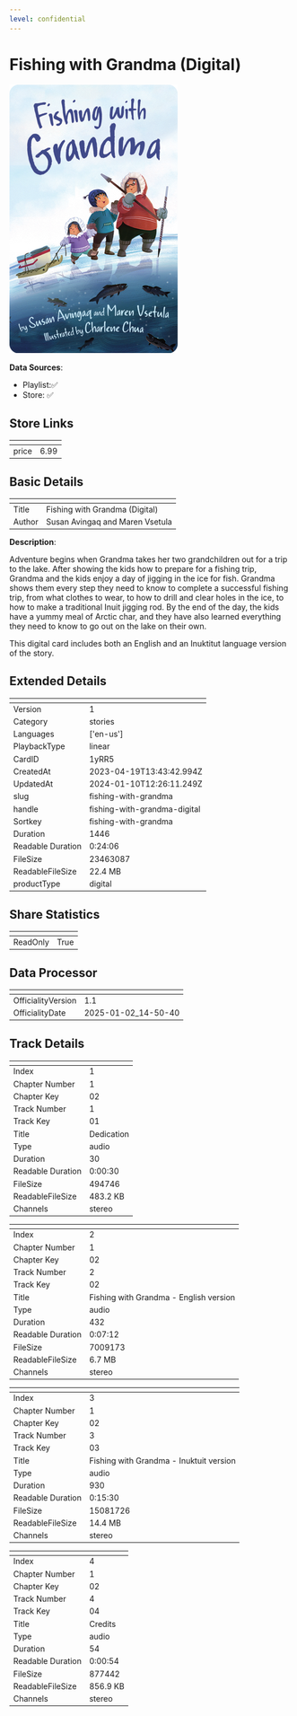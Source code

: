 ```yaml
---
level: confidential
---
```

# Fishing with Grandma (Digital)

![card_[1yRR5].png](../../img/cards/card_[1yRR5].png)

**Data Sources**: 

- Playlist:✅
- Store: ✅


## Store Links

| <!-- --> | <!-- --> |
| - | - |
| price | 6.99 |


## Basic Details

| <!-- --> | <!-- --> |
| - | - |
| Title | Fishing with Grandma (Digital) |
| Author | Susan Avingaq and Maren Vsetula |

**Description**:

Adventure begins when Grandma takes her two grandchildren out for a trip to the lake. After showing the kids how to prepare for a fishing trip, Grandma and the kids enjoy a day of jigging in the ice for fish. Grandma shows them every step they need to know to complete a successful fishing trip, from what clothes to wear, to how to drill and clear holes in the ice, to how to make a traditional Inuit jigging rod. By the end of the day, the kids have a yummy meal of Arctic char, and they have also learned everything they need to know to go out on the lake on their own.

This digital card includes both an English and an Inuktitut language version of the story.


## Extended Details

| <!-- --> | <!-- --> |
| - | - |
| Version | 1 |
| Category | stories |
| Languages | ['en-us'] |
| PlaybackType | linear |
| CardID | 1yRR5 |
| CreatedAt | 2023-04-19T13:43:42.994Z |
| UpdatedAt | 2024-01-10T12:26:11.249Z |
| slug | fishing-with-grandma |
| handle | fishing-with-grandma-digital |
| Sortkey | fishing-with-grandma |
| Duration | 1446 |
| Readable Duration | 0:24:06 |
| FileSize | 23463087 |
| ReadableFileSize | 22.4 MB |
| productType | digital |


## Share Statistics

| <!-- --> | <!-- --> |
| - | - |
| ReadOnly | True |


## Data Processor

| <!-- --> | <!-- --> |
| - | - |
| OfficialityVersion | 1.1
| OfficialityDate | 2025-01-02_14-50-40


## Track Details

| <!-- --> | <!-- --> |
| - | - |
| Index | 1 |
| Chapter Number | 1 |
| Chapter Key | 02 |
| Track Number | 1 |
| Track Key | 01 |
| Title | Dedication |
| Type | audio |
| Duration | 30 |
| Readable Duration | 0:00:30 |
| FileSize | 494746 |
| ReadableFileSize | 483.2 KB |
| Channels | stereo |

| <!-- --> | <!-- --> |
| - | - |
| Index | 2 |
| Chapter Number | 1 |
| Chapter Key | 02 |
| Track Number | 2 |
| Track Key | 02 |
| Title | Fishing with Grandma - English version |
| Type | audio |
| Duration | 432 |
| Readable Duration | 0:07:12 |
| FileSize | 7009173 |
| ReadableFileSize | 6.7 MB |
| Channels | stereo |

| <!-- --> | <!-- --> |
| - | - |
| Index | 3 |
| Chapter Number | 1 |
| Chapter Key | 02 |
| Track Number | 3 |
| Track Key | 03 |
| Title | Fishing with Grandma - Inuktuit version |
| Type | audio |
| Duration | 930 |
| Readable Duration | 0:15:30 |
| FileSize | 15081726 |
| ReadableFileSize | 14.4 MB |
| Channels | stereo |

| <!-- --> | <!-- --> |
| - | - |
| Index | 4 |
| Chapter Number | 1 |
| Chapter Key | 02 |
| Track Number | 4 |
| Track Key | 04 |
| Title | Credits |
| Type | audio |
| Duration | 54 |
| Readable Duration | 0:00:54 |
| FileSize | 877442 |
| ReadableFileSize | 856.9 KB |
| Channels | stereo |


